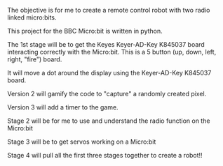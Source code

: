 The objective is for me to create a remote control robot with two radio linked micro:bits.

This project for the BBC Micro:bit is written in python.

The 1st stage will be to get the Keyes Keyer-AD-Key K845037 board interacting correctly with the Micro:bit.
This is a 5 button (up, down, left, right, "fire") board.

It will move a dot around the display using the Keyer-AD-Key K845037 board.

Version 2 will gamify the code to "capture" a randomly created pixel.

Version 3 will add a timer to the game.  

Stage 2 will be for me to use and understand the radio function on the Micro:bit 

Stage 3 will be to get servos working on a Micro:bit 

Stage 4 will pull all the first three stages together to create a robot!!
